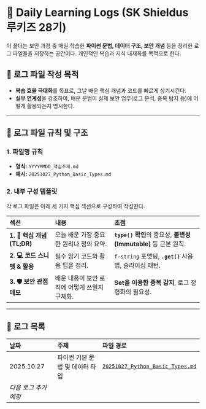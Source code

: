 # 📖 Daily Learning Logs (SK Shieldus 루키즈 28기)

이 폴더는 보안 과정 중 매일 학습한 **파이썬 문법, 데이터 구조, 보안 개념** 등을 정리한 로그 파일들을 저장하는 공간이다. 개인적인 복습과 지식 내재화를 목적으로 한다.

## 🎯 로그 파일 작성 목적
* **복습 효율 극대화**를 목표로, 그날 배운 핵심 개념과 코드를 빠르게 상기시킨다.
* **실무 연계성**을 강조하여, 배운 문법이 실제 보안 업무(로그 분석, 중복 탐지 등)에 어떻게 활용되는지 명시한다.

---

## 📐 로그 파일 규칙 및 구조

### 1. 파일명 규칙
* **형식:** `YYYYMMDD_핵심주제.md`
* **예시:** `20251027_Python_Basic_Types.md`

### 2. 내부 구성 템플릿
각 로그 파일은 아래 세 가지 핵심 섹션으로 구성하여 작성한다.

| 섹션 | 내용 | 초점 |
| :--- | :--- | :--- |
| **1. 🧠 핵심 개념 (TL;DR)** | 오늘 배운 가장 중요한 원리나 정의 요약. | **`type()` 확인**의 중요성, **불변성(Immutable)** 등 근본 원칙. |
| **2. 💻 코드 스니펫 & 활용** | 필수 암기 코드와 활용 팁을 정리. | `f-string` 포맷팅, **`.get()`** 사용법, 슬라이싱 패턴. |
| **3. 🛡️ 보안 관점 메모** | 배운 내용이 보안 로직에 어떻게 쓰일지 구체화. | **Set을 이용한 중복 감지**, 로그 정형화의 필요성. |

---

## 🔗 로그 목록

| 날짜 | 주제 | 파일 경로 |
| :--- | :--- | :--- |
| 2025.10.27 | 파이썬 기본 문법 및 데이터 타입 | [`20251027_Python_Basic_Types.md`](./20251027_Python_Basic_Types.md) |
| *다음 로그 추가 예정* | | |